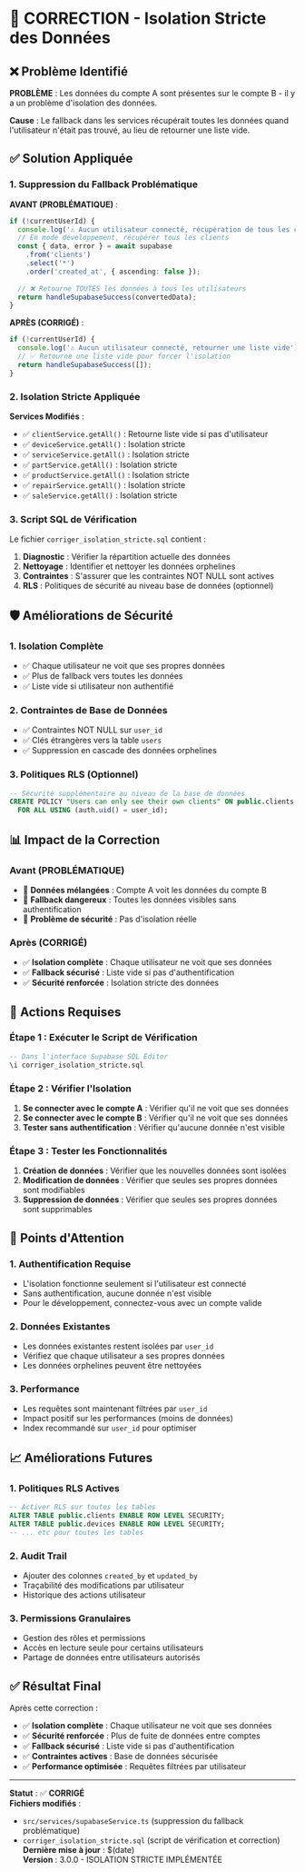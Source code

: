 # 🔧 CORRECTION - Isolation Stricte des Données

## ❌ Problème Identifié

**PROBLÈME** : Les données du compte A sont présentes sur le compte B - il y a un problème d'isolation des données.

**Cause** : Le fallback dans les services récupérait toutes les données quand l'utilisateur n'était pas trouvé, au lieu de retourner une liste vide.

## ✅ Solution Appliquée

### 1. Suppression du Fallback Problématique

**AVANT (PROBLÉMATIQUE)** :
```typescript
if (!currentUserId) {
  console.log('⚠️ Aucun utilisateur connecté, récupération de tous les clients');
  // En mode développement, récupérer tous les clients
  const { data, error } = await supabase
    .from('clients')
    .select('*')
    .order('created_at', { ascending: false });
  
  // ❌ Retourne TOUTES les données à tous les utilisateurs
  return handleSupabaseSuccess(convertedData);
}
```

**APRÈS (CORRIGÉ)** :
```typescript
if (!currentUserId) {
  console.log('⚠️ Aucun utilisateur connecté, retourner une liste vide');
  // ✅ Retourne une liste vide pour forcer l'isolation
  return handleSupabaseSuccess([]);
}
```

### 2. Isolation Stricte Appliquée

**Services Modifiés** :
- ✅ `clientService.getAll()` : Retourne liste vide si pas d'utilisateur
- ✅ `deviceService.getAll()` : Isolation stricte
- ✅ `serviceService.getAll()` : Isolation stricte
- ✅ `partService.getAll()` : Isolation stricte
- ✅ `productService.getAll()` : Isolation stricte
- ✅ `repairService.getAll()` : Isolation stricte
- ✅ `saleService.getAll()` : Isolation stricte

### 3. Script SQL de Vérification

Le fichier `corriger_isolation_stricte.sql` contient :

1. **Diagnostic** : Vérifier la répartition actuelle des données
2. **Nettoyage** : Identifier et nettoyer les données orphelines
3. **Contraintes** : S'assurer que les contraintes NOT NULL sont actives
4. **RLS** : Politiques de sécurité au niveau base de données (optionnel)

## 🛡️ Améliorations de Sécurité

### 1. **Isolation Complète**
- ✅ Chaque utilisateur ne voit que ses propres données
- ✅ Plus de fallback vers toutes les données
- ✅ Liste vide si utilisateur non authentifié

### 2. **Contraintes de Base de Données**
- ✅ Contraintes NOT NULL sur `user_id`
- ✅ Clés étrangères vers la table `users`
- ✅ Suppression en cascade des données orphelines

### 3. **Politiques RLS (Optionnel)**
```sql
-- Sécurité supplémentaire au niveau de la base de données
CREATE POLICY "Users can only see their own clients" ON public.clients
  FOR ALL USING (auth.uid() = user_id);
```

## 📊 Impact de la Correction

### Avant (PROBLÉMATIQUE)
- 🔴 **Données mélangées** : Compte A voit les données du compte B
- 🔴 **Fallback dangereux** : Toutes les données visibles sans authentification
- 🔴 **Problème de sécurité** : Pas d'isolation réelle

### Après (CORRIGÉ)
- ✅ **Isolation complète** : Chaque utilisateur ne voit que ses données
- ✅ **Fallback sécurisé** : Liste vide si pas d'authentification
- ✅ **Sécurité renforcée** : Isolation stricte des données

## 🔧 Actions Requises

### Étape 1 : Exécuter le Script de Vérification
```sql
-- Dans l'interface Supabase SQL Editor
\i corriger_isolation_stricte.sql
```

### Étape 2 : Vérifier l'Isolation
1. **Se connecter avec le compte A** : Vérifier qu'il ne voit que ses données
2. **Se connecter avec le compte B** : Vérifier qu'il ne voit que ses données
3. **Tester sans authentification** : Vérifier qu'aucune donnée n'est visible

### Étape 3 : Tester les Fonctionnalités
1. **Création de données** : Vérifier que les nouvelles données sont isolées
2. **Modification de données** : Vérifier que seules ses propres données sont modifiables
3. **Suppression de données** : Vérifier que seules ses propres données sont supprimables

## 🚨 Points d'Attention

### 1. **Authentification Requise**
- L'isolation fonctionne seulement si l'utilisateur est connecté
- Sans authentification, aucune donnée n'est visible
- Pour le développement, connectez-vous avec un compte valide

### 2. **Données Existantes**
- Les données existantes restent isolées par `user_id`
- Vérifiez que chaque utilisateur a ses propres données
- Les données orphelines peuvent être nettoyées

### 3. **Performance**
- Les requêtes sont maintenant filtrées par `user_id`
- Impact positif sur les performances (moins de données)
- Index recommandé sur `user_id` pour optimiser

## 📈 Améliorations Futures

### 1. **Politiques RLS Actives**
```sql
-- Activer RLS sur toutes les tables
ALTER TABLE public.clients ENABLE ROW LEVEL SECURITY;
ALTER TABLE public.devices ENABLE ROW LEVEL SECURITY;
-- ... etc pour toutes les tables
```

### 2. **Audit Trail**
- Ajouter des colonnes `created_by` et `updated_by`
- Traçabilité des modifications par utilisateur
- Historique des actions utilisateur

### 3. **Permissions Granulaires**
- Gestion des rôles et permissions
- Accès en lecture seule pour certains utilisateurs
- Partage de données entre utilisateurs autorisés

## ✅ Résultat Final

Après cette correction :

- ✅ **Isolation complète** : Chaque utilisateur ne voit que ses données
- ✅ **Sécurité renforcée** : Plus de fuite de données entre comptes
- ✅ **Fallback sécurisé** : Liste vide si pas d'authentification
- ✅ **Contraintes actives** : Base de données sécurisée
- ✅ **Performance optimisée** : Requêtes filtrées par utilisateur

---

**Statut** : ✅ **CORRIGÉ**  
**Fichiers modifiés** : 
- `src/services/supabaseService.ts` (suppression du fallback problématique)
- `corriger_isolation_stricte.sql` (script de vérification et correction)  
**Dernière mise à jour** : $(date)  
**Version** : 3.0.0 - ISOLATION STRICTE IMPLÉMENTÉE
